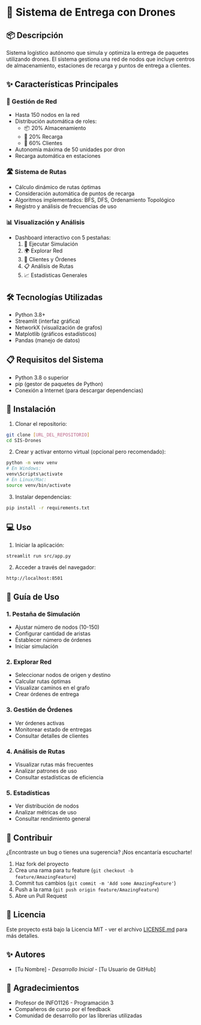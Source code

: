 # 🚁 Sistema de Entrega con Drones

## 📦 Descripción
Sistema logístico autónomo que simula y optimiza la entrega de paquetes utilizando drones. El sistema gestiona una red de nodos que incluye centros de almacenamiento, estaciones de recarga y puntos de entrega a clientes.

## ✨ Características Principales

### 🎯 Gestión de Red
- Hasta 150 nodos en la red
- Distribución automática de roles:
  * 📦 20% Almacenamiento
  * 🔋 20% Recarga
  * 👤 60% Clientes
- Autonomía máxima de 50 unidades por dron
- Recarga automática en estaciones

### 🛣️ Sistema de Rutas
- Cálculo dinámico de rutas óptimas
- Consideración automática de puntos de recarga
- Algoritmos implementados: BFS, DFS, Ordenamiento Topológico
- Registro y análisis de frecuencias de uso

### 📊 Visualización y Análisis
- Dashboard interactivo con 5 pestañas:
  1. 🔄 Ejecutar Simulación
  2. 🌍 Explorar Red
  3. 👥 Clientes y Órdenes
  4. 📋 Análisis de Rutas
  5. 📈 Estadísticas Generales

## 🛠️ Tecnologías Utilizadas
- Python 3.8+
- Streamlit (interfaz gráfica)
- NetworkX (visualización de grafos)
- Matplotlib (gráficos estadísticos)
- Pandas (manejo de datos)

## 📋 Requisitos del Sistema
- Python 3.8 o superior
- pip (gestor de paquetes de Python)
- Conexión a Internet (para descargar dependencias)

## 🚀 Instalación

1. Clonar el repositorio:
```bash
git clone [URL_DEL_REPOSITORIO]
cd SIS-Drones
```

2. Crear y activar entorno virtual (opcional pero recomendado):
```bash
python -m venv venv
# En Windows:
venv\Scripts\activate
# En Linux/Mac:
source venv/bin/activate
```

3. Instalar dependencias:
```bash
pip install -r requirements.txt
```

## 💻 Uso

1. Iniciar la aplicación:
```bash
streamlit run src/app.py
```

2. Acceder a través del navegador:
```
http://localhost:8501
```

## 📱 Guía de Uso

### 1. Pestaña de Simulación
- Ajustar número de nodos (10-150)
- Configurar cantidad de aristas
- Establecer número de órdenes
- Iniciar simulación

### 2. Explorar Red
- Seleccionar nodos de origen y destino
- Calcular rutas óptimas
- Visualizar caminos en el grafo
- Crear órdenes de entrega

### 3. Gestión de Órdenes
- Ver órdenes activas
- Monitorear estado de entregas
- Consultar detalles de clientes

### 4. Análisis de Rutas
- Visualizar rutas más frecuentes
- Analizar patrones de uso
- Consultar estadísticas de eficiencia

### 5. Estadísticas
- Ver distribución de nodos
- Analizar métricas de uso
- Consultar rendimiento general

## 🤝 Contribuir
¿Encontraste un bug o tienes una sugerencia? ¡Nos encantaría escucharte!
1. Haz fork del proyecto
2. Crea una rama para tu feature (`git checkout -b feature/AmazingFeature`)
3. Commit tus cambios (`git commit -m 'Add some AmazingFeature'`)
4. Push a la rama (`git push origin feature/AmazingFeature`)
5. Abre un Pull Request

## 📄 Licencia
Este proyecto está bajo la Licencia MIT - ver el archivo [LICENSE.md](LICENSE.md) para más detalles.

## ✨ Autores
- [Tu Nombre] - *Desarrollo Inicial* - [Tu Usuario de GitHub]

## 🙏 Agradecimientos
- Profesor de INFO1126 - Programación 3
- Compañeros de curso por el feedback
- Comunidad de desarrollo por las librerías utilizadas
